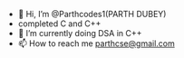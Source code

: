 - 👋 Hi, I’m @Parthcodes1(PARTH DUBEY)
- completed C and C++ 
- 🌱 I’m currently doing DSA in C++
- 📫 How to reach me parthcse@gmail.com


<!---
Parthcodes1/Parthcodes1 is a ✨ special ✨ repository because its `README.md` (this file) appears on your GitHub profile.
You can click the Preview link to take a look at your changes.
--->
